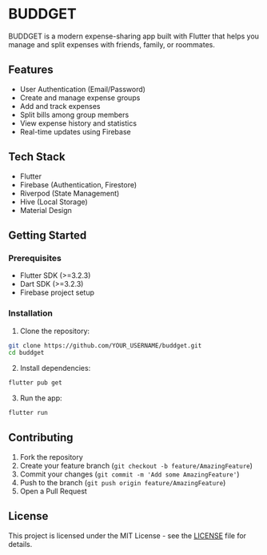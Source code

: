 # BUDDGET

BUDDGET is a modern expense-sharing app built with Flutter that helps you manage and split expenses with friends, family, or roommates.

## Features

- User Authentication (Email/Password)
- Create and manage expense groups
- Add and track expenses
- Split bills among group members
- View expense history and statistics
- Real-time updates using Firebase

## Tech Stack

- Flutter
- Firebase (Authentication, Firestore)
- Riverpod (State Management)
- Hive (Local Storage)
- Material Design

## Getting Started

### Prerequisites

- Flutter SDK (>=3.2.3)
- Dart SDK (>=3.2.3)
- Firebase project setup

### Installation

1. Clone the repository:
```bash
git clone https://github.com/YOUR_USERNAME/buddget.git
cd buddget
```

2. Install dependencies:
```bash
flutter pub get
```

3. Run the app:
```bash
flutter run
```

## Contributing

1. Fork the repository
2. Create your feature branch (`git checkout -b feature/AmazingFeature`)
3. Commit your changes (`git commit -m 'Add some AmazingFeature'`)
4. Push to the branch (`git push origin feature/AmazingFeature`)
5. Open a Pull Request

## License

This project is licensed under the MIT License - see the [LICENSE](LICENSE) file for details.
